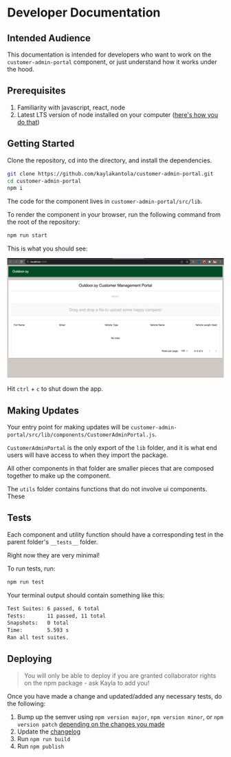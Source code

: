 # Developer Documentation

## Intended Audience

This documentation is intended for developers who want to work on the `customer-admin-portal` component, or just understand how it works under the hood.

## Prerequisites 

1. Familiarity with javascript, react, node
2. Latest LTS version of node installed on your computer ([here's how you do that](https://heynode.com/tutorial/install-nodejs-locally-nvm/))

## Getting Started

Clone the repository, cd into the directory, and install the dependencies.

```bash
git clone https://github.com/kaylakantola/customer-admin-portal.git
cd customer-admin-portal
npm i
```

The code for the component lives in `customer-admin-portal/src/lib`.

To render the component in your browser, run the following command from the root of the repository:

```bash
npm run start
```

This is what you should see:

![localhost](./localhost.png)

Hit `ctrl` + `c` to shut down the app.

## Making Updates

Your entry point for making updates will be `customer-admin-portal/src/lib/components/CustomerAdminPortal.js`.

`CustomerAdminPortal` is the only export of the `lib` folder, and it is what end users will have access to when they import the package.

All other components in that folder are smaller pieces that are composed together to make up the component.

The `utils` folder contains functions that do not involve ui components. These

## Tests 

Each component and utility function should have a corresponding test in the parent folder's `__tests__` folder.

Right now they are very minimal! 

To run tests, run:

```bash
npm run test
```

Your terminal output should contain something like this:

```bash
Test Suites: 6 passed, 6 total
Tests:       11 passed, 11 total
Snapshots:   0 total
Time:        5.593 s
Ran all test suites.
```

## Deploying 

> You will only be able to deploy if you are granted collaborator rights on the npm package - ask Kayla to add you!

Once you have made a change and updated/added any necessary tests, do the following:

1. Bump up the semver using `npm version major`, `npm version minor`, or `npm version patch` [depending on the changes you made](https://semver.org/#summary) 
2. Update the [changelog](./changelog.md)
3. Run `npm run build`
4. Run `npm publish` 


